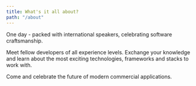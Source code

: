 ```yaml
---
title: What's it all about?
path: "/about"
---
```


One day - packed with international speakers, celebrating software craftsmanship.

Meet fellow developers of all experience levels. Exchange your knowledge and learn about the most exciting technologies, frameworks and stacks to work with.

Come and celebrate the future of modern commercial applications.


